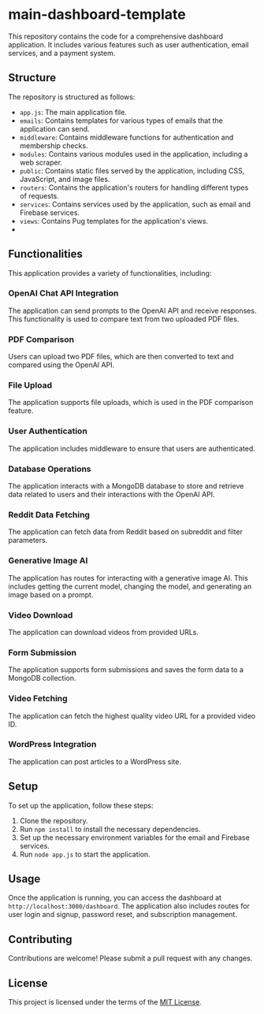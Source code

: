 # main-dashboard-template

This repository contains the code for a comprehensive dashboard application. It includes various features such as user authentication, email services, and a payment system.

## Structure

The repository is structured as follows:

- `app.js`: The main application file.
- `emails`: Contains templates for various types of emails that the application can send.
- `middleware`: Contains middleware functions for authentication and membership checks.
- `modules`: Contains various modules used in the application, including a web scraper.
- `public`: Contains static files served by the application, including CSS, JavaScript, and image files.
- `routers`: Contains the application's routers for handling different types of requests.
- `services`: Contains services used by the application, such as email and Firebase services.
- `views`: Contains Pug templates for the application's views.
- 
## Functionalities

This application provides a variety of functionalities, including:

### OpenAI Chat API Integration

The application can send prompts to the OpenAI API and receive responses. This functionality is used to compare text from two uploaded PDF files.

### PDF Comparison

Users can upload two PDF files, which are then converted to text and compared using the OpenAI API.

### File Upload

The application supports file uploads, which is used in the PDF comparison feature.

### User Authentication

The application includes middleware to ensure that users are authenticated.

### Database Operations

The application interacts with a MongoDB database to store and retrieve data related to users and their interactions with the OpenAI API.

### Reddit Data Fetching

The application can fetch data from Reddit based on subreddit and filter parameters.

### Generative Image AI

The application has routes for interacting with a generative image AI. This includes getting the current model, changing the model, and generating an image based on a prompt.

### Video Download

The application can download videos from provided URLs.

### Form Submission

The application supports form submissions and saves the form data to a MongoDB collection.

### Video Fetching

The application can fetch the highest quality video URL for a provided video ID.

### WordPress Integration

The application can post articles to a WordPress site.

## Setup

To set up the application, follow these steps:

1. Clone the repository.
2. Run `npm install` to install the necessary dependencies.
3. Set up the necessary environment variables for the email and Firebase services.
4. Run `node app.js` to start the application.

## Usage

Once the application is running, you can access the dashboard at `http://localhost:3000/dashboard`. The application also includes routes for user login and signup, password reset, and subscription management.

## Contributing

Contributions are welcome! Please submit a pull request with any changes.

## License

This project is licensed under the terms of the [MIT License](LICENSE).
